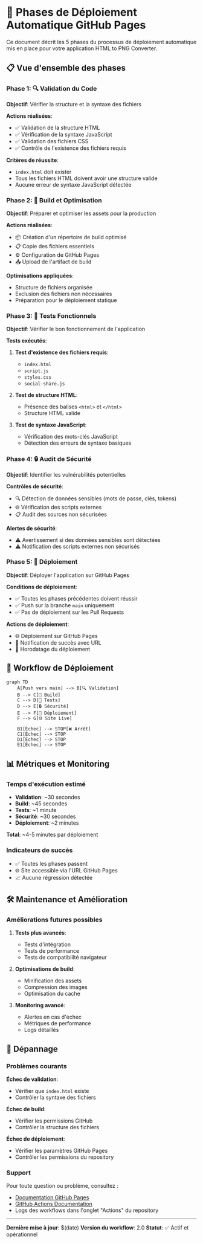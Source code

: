# 🚀 Phases de Déploiement Automatique GitHub Pages

Ce document décrit les 5 phases du processus de déploiement automatique mis en place pour votre application HTML to PNG Converter.

## 📋 Vue d'ensemble des phases

### Phase 1: 🔍 Validation du Code
**Objectif**: Vérifier la structure et la syntaxe des fichiers

**Actions réalisées**:
- ✅ Validation de la structure HTML
- ✅ Vérification de la syntaxe JavaScript
- ✅ Validation des fichiers CSS
- ✅ Contrôle de l'existence des fichiers requis

**Critères de réussite**:
- `index.html` doit exister
- Tous les fichiers HTML doivent avoir une structure valide
- Aucune erreur de syntaxe JavaScript détectée

### Phase 2: 🔨 Build et Optimisation
**Objectif**: Préparer et optimiser les assets pour la production

**Actions réalisées**:
- 📦 Création d'un répertoire de build optimisé
- 📋 Copie des fichiers essentiels
- ⚙️ Configuration de GitHub Pages
- 📤 Upload de l'artifact de build

**Optimisations appliquées**:
- Structure de fichiers organisée
- Exclusion des fichiers non nécessaires
- Préparation pour le déploiement statique

### Phase 3: 🧪 Tests Fonctionnels
**Objectif**: Vérifier le bon fonctionnement de l'application

**Tests exécutés**:
1. **Test d'existence des fichiers requis**:
   - `index.html`
   - `script.js`
   - `styles.css`
   - `social-share.js`

2. **Test de structure HTML**:
   - Présence des balises `<html>` et `</html>`
   - Structure HTML valide

3. **Test de syntaxe JavaScript**:
   - Vérification des mots-clés JavaScript
   - Détection des erreurs de syntaxe basiques

### Phase 4: 🔒 Audit de Sécurité
**Objectif**: Identifier les vulnérabilités potentielles

**Contrôles de sécurité**:
- 🔍 Détection de données sensibles (mots de passe, clés, tokens)
- 🌐 Vérification des scripts externes
- 📋 Audit des sources non sécurisées

**Alertes de sécurité**:
- ⚠️ Avertissement si des données sensibles sont détectées
- ⚠️ Notification des scripts externes non sécurisés

### Phase 5: 🚀 Déploiement
**Objectif**: Déployer l'application sur GitHub Pages

**Conditions de déploiement**:
- ✅ Toutes les phases précédentes doivent réussir
- ✅ Push sur la branche `main` uniquement
- ✅ Pas de déploiement sur les Pull Requests

**Actions de déploiement**:
- 🌐 Déploiement sur GitHub Pages
- 📧 Notification de succès avec URL
- 📅 Horodatage du déploiement

## 🔄 Workflow de Déploiement

```mermaid
graph TD
    A[Push vers main] --> B[🔍 Validation]
    B --> C[🔨 Build]
    C --> D[🧪 Tests]
    D --> E[🔒 Sécurité]
    E --> F[🚀 Déploiement]
    F --> G[🌐 Site Live]
    
    B1[Échec] --> STOP[❌ Arrêt]
    C1[Échec] --> STOP
    D1[Échec] --> STOP
    E1[Échec] --> STOP
```

## 📊 Métriques et Monitoring

### Temps d'exécution estimé
- **Validation**: ~30 secondes
- **Build**: ~45 secondes
- **Tests**: ~1 minute
- **Sécurité**: ~30 secondes
- **Déploiement**: ~2 minutes

**Total**: ~4-5 minutes par déploiement

### Indicateurs de succès
- ✅ Toutes les phases passent
- 🌐 Site accessible via l'URL GitHub Pages
- 📈 Aucune régression détectée

## 🛠️ Maintenance et Amélioration

### Améliorations futures possibles
1. **Tests plus avancés**:
   - Tests d'intégration
   - Tests de performance
   - Tests de compatibilité navigateur

2. **Optimisations de build**:
   - Minification des assets
   - Compression des images
   - Optimisation du cache

3. **Monitoring avancé**:
   - Alertes en cas d'échec
   - Métriques de performance
   - Logs détaillés

## 🔧 Dépannage

### Problèmes courants

**Échec de validation**:
- Vérifier que `index.html` existe
- Contrôler la syntaxe des fichiers

**Échec de build**:
- Vérifier les permissions GitHub
- Contrôler la structure des fichiers

**Échec de déploiement**:
- Vérifier les paramètres GitHub Pages
- Contrôler les permissions du repository

### Support
Pour toute question ou problème, consultez :
- [Documentation GitHub Pages](https://docs.github.com/pages)
- [GitHub Actions Documentation](https://docs.github.com/actions)
- Logs des workflows dans l'onglet "Actions" du repository

---

**Dernière mise à jour**: $(date)
**Version du workflow**: 2.0
**Statut**: ✅ Actif et opérationnel